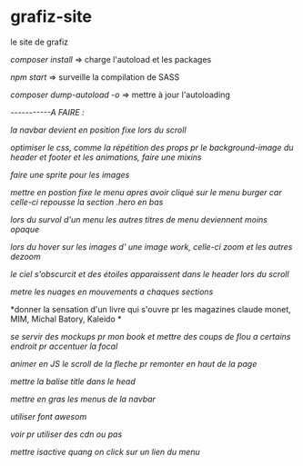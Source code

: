 # grafiz-site
le site de grafiz

*composer install* => charge l'autoload et les packages

*npm start* => surveille la compilation de SASS

*composer dump-autoload -o* => mettre à jour l'autoloading




*-----------A FAIRE :*

*la navbar devient en position fixe lors du scroll*

*optimiser le css, comme la répétition des props pr le background-image du header et footer et les animations, faire une mixins*

*faire une sprite pour les images*

*mettre en postion fixe le menu apres avoir cliqué sur le menu burger car celle-ci repousse la section .hero en bas*

*lors du survol d'un menu les autres titres de menu deviennent moins opaque*

*lors du hover sur les images d' une image work, celle-ci zoom et les autres dezoom*

*le ciel s'obscurcit et des étoiles apparaissent dans le header lors du scroll*

*metre les nuages en mouvements a chaques sections*

*donner la sensation d'un livre qui s'ouvre pr les magazines claude monet, MIM, Michal Batory, Kaleido *

*se servir des mockups pr mon book et mettre des coups de flou a certains endroit pr accentuer la focal*

*animer en JS le scroll de la fleche pr remonter en haut de la page*

*mettre la balise title dans le head*

*mettre en gras les menus de la navbar*

*utiliser font awesom*

*voir pr utiliser des cdn ou pas*

*mettre isactive quang on click sur un lien du menu*
